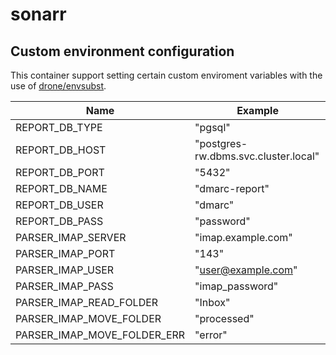 # sonarr

## Custom environment configuration

This container support setting certain custom enviroment variables with the use of [drone/envsubst](https://github.com/drone/envsubst).

| Name                            | Example                              |
|---------------------------------|--------------------------------------|
| REPORT_DB_TYPE                  | "pgsql"                              |
| REPORT_DB_HOST                  | "postgres-rw.dbms.svc.cluster.local" |
| REPORT_DB_PORT                  | "5432"                               |
| REPORT_DB_NAME                  | "dmarc-report"                       |
| REPORT_DB_USER                  | "dmarc"                              |
| REPORT_DB_PASS                  | "password"                           |
| PARSER_IMAP_SERVER              | "imap.example.com"                   |
| PARSER_IMAP_PORT                | "143"                                |
| PARSER_IMAP_USER                | "user@example.com"                   |
| PARSER_IMAP_PASS                | "imap_password"                      |
| PARSER_IMAP_READ_FOLDER         | "Inbox"                              |
| PARSER_IMAP_MOVE_FOLDER         | "processed"                          |
| PARSER_IMAP_MOVE_FOLDER_ERR     | "error"                              |
